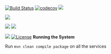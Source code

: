 [![Build Status](https://travis-ci.org/stackroute/boeing-wave4-eroteme.svg?branch=v1.0.3)](https://travis-ci.org/stackroute/boeing-wave4-eroteme)
[![codecov](https://codecov.io/gh/stackroute/boeing-wave4-eroteme/branch/v1.0.3/graph/badge.svg)](https://codecov.io/gh/stackroute/boeing-wave4-eroteme)
![](https://img.shields.io/codecov/c/github/stackroute/boeing-wave4-eroteme/v1.0.3.svg?style=flat)

![](https://img.shields.io/github/issues/stackroute/boeing-wave4-eroteme.svg?style=popout)

![](https://img.shields.io/github/contributors/stackroute/boeing-wave4-eroteme.svg?style=popout)
![](https://img.shields.io/github/last-commit/stackroute/boeing-wave4-eroteme/v1.0.3.svg?style=popout)

![](https://img.shields.io/github/repo-size/stackroute/boeing-wave4-eroteme.svg?style=popout)
[![License](https://img.shields.io/badge/License-Apache%202.0-blue.svg)](https://opensource.org/licenses/Apache-2.0)
****Running the System****

Run ```mvn clean compile package``` on all the services

